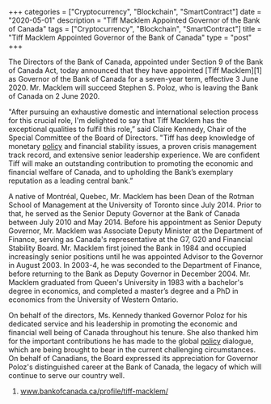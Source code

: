 +++
categories = ["Cryptocurrency", "Blockchain", "SmartContract"]
date = "2020-05-01"
description = "Tiff Macklem Appointed Governor of the Bank of Canada"
tags = ["Cryptocurrency", "Blockchain", "SmartContract"]
title = "Tiff Macklem Appointed Governor of the Bank of Canada"
type = "post"
+++

The Directors of the Bank of Canada, appointed under Section 9 of the
Bank of Canada Act, today announced that they have appointed [Tiff
Macklem][1] as Governor of the Bank of Canada for a seven-year term,
effective 3 June 2020. Mr. Macklem will succeed Stephen S. Poloz, who is
leaving the Bank of Canada on 2 June 2020.

"After pursuing an exhaustive domestic and international selection
process for this crucial role, I'm delighted to say that Tiff Macklem
has the exceptional qualities to fulfil this role,” said Claire Kennedy,
Chair of the Special Committee of the Board of Directors. "Tiff has deep
knowledge of monetary [policy](https://www.fintechee.com/policy/) and financial stability issues, a proven
crisis management track record, and extensive senior leadership
experience. We are confident Tiff will make an outstanding contribution
to promoting the economic and financial welfare of Canada, and to
upholding the Bank’s exemplary reputation as a leading central bank.”

A native of Montréal, Quebec, Mr. Macklem has been Dean of the Rotman
School of Management at the University of Toronto since July 2014. Prior
to that, he served as the Senior Deputy Governor at the Bank of Canada
between July 2010 and May 2014. Before his appointment as Senior Deputy
Governor, Mr. Macklem was Associate Deputy Minister at the Department of
Finance, serving as Canada's representative at the G7, G20 and Financial
Stability Board. Mr. Macklem first joined the Bank in 1984 and occupied
increasingly senior positions until he was appointed Advisor to the
Governor in August 2003. In 2003-4, he was seconded to the Department of
Finance, before returning to the Bank as Deputy Governor in December
2004. Mr. Macklem graduated from Queen's University in 1983 with a
bachelor's degree in economics, and completed a master’s degree and a
PhD in economics from the University of Western Ontario.

On behalf of the directors, Ms. Kennedy thanked Governor Poloz for his
dedicated service and his leadership in promoting the economic and
financial well being of Canada throughout his tenure. She also thanked
him for the important contributions he has made to the global [policy](https://www.fintechee.com/policy/)
dialogue, which are being brought to bear in the current challenging
circumstances. On behalf of Canadians, the Board expressed its
appreciation for Governor Poloz's distinguished career at the Bank of
Canada, the legacy of which will continue to serve our country well.

   1. www.bankofcanada.ca/profile/tiff-macklem/